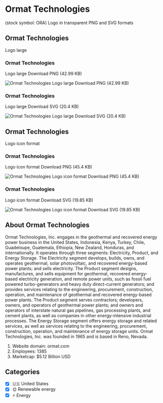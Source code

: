 # Ormat Technologies
 (stock symbol: ORA) Logo in transparent PNG and SVG formats

## Ormat Technologies
 Logo large

### Ormat Technologies
 Logo large Download PNG (42.99 KB)

![Ormat Technologies
 Logo large Download PNG (42.99 KB)](/img/orig/ORA_BIG-499f07f1.png)

### Ormat Technologies
 Logo large Download SVG (20.4 KB)

![Ormat Technologies
 Logo large Download SVG (20.4 KB)](/img/orig/ORA_BIG-7b67fe45.svg)

## Ormat Technologies
 Logo icon format

### Ormat Technologies
 Logo icon format Download PNG (45.4 KB)

![Ormat Technologies
 Logo icon format Download PNG (45.4 KB)](/img/orig/ORA-c9d4f172.png)

### Ormat Technologies
 Logo icon format Download SVG (19.85 KB)

![Ormat Technologies
 Logo icon format Download SVG (19.85 KB)](/img/orig/ORA-e19b592f.svg)

## About Ormat Technologies


Ormat Technologies, Inc. engages in the geothermal and recovered energy power business in the United States, Indonesia, Kenya, Turkey, Chile, Guadeloupe, Guatemala, Ethiopia, New Zealand, Honduras, and internationally. It operates through three segments: Electricity, Product, and Energy Storage. The Electricity segment develops, builds, owns, and operates geothermal, solar photovoltaic, and recovered energy-based power plants; and sells electricity. The Product segment designs, manufactures, and sells equipment for geothermal, recovered energy-based electricity generation, and remote power units, such as fossil fuel powered turbo-generators and heavy duty direct-current generators; and provides services relating to the engineering, procurement, construction, operation, and maintenance of geothermal and recovered energy-based power plants. The Product segment serves contractors; developers, owners, and operators of geothermal power plants; and owners and operators of interstate natural gas pipelines, gas processing plants, and cement plants, as well as companies in other energy-intensive industrial processes. The Energy Storage segment offers energy storage and related services, as well as services relating to the engineering, procurement, construction, operation, and maintenance of energy storage units. Ormat Technologies, Inc. was founded in 1965 and is based in Reno, Nevada.

1. Website domain: ormat.com
2. Employees: 1385
3. Marketcap: $5.12 Billion USD


## Categories
- [x] 🇺🇸 United States
- [x] 🌞 Renewable energy
- [x] ⚡ Energy
